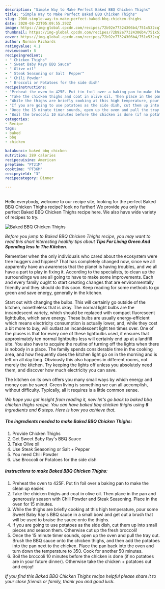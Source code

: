 ```yaml
---
description: "Simple Way to Make Perfect Baked BBQ Chicken Thighs"
title: "Simple Way to Make Perfect Baked BBQ Chicken Thighs"
slug: 2980-simple-way-to-make-perfect-baked-bbq-chicken-thighs
date: 2020-08-22T05:09:55.292Z
image: https://img-global.cpcdn.com/recipes/72b92e77324306b4/751x532cq70/baked-bbq-chicken-thighs-recipe-main-photo.jpg
thumbnail: https://img-global.cpcdn.com/recipes/72b92e77324306b4/751x532cq70/baked-bbq-chicken-thighs-recipe-main-photo.jpg
cover: https://img-global.cpcdn.com/recipes/72b92e77324306b4/751x532cq70/baked-bbq-chicken-thighs-recipe-main-photo.jpg
author: Norman Richards
ratingvalue: 4.1
reviewcount: 8
recipeingredient:
- " Chicken Thighs"
- " Sweet Baby Rays BBQ Sauce"
- " Olive oil"
- " Steak Seasoning or Salt  Pepper"
- " Chili Powder"
- " Broccoli or Potatoes for the side dish"
recipeinstructions:
- "Preheat the oven to 425F. Put tin foil over a baking pan to make the clean up easier."
- "Take the chicken thighs and coat in olive oil. Then place in the pan and generously season with Chili Powder and Steak Seasoning. Place in the oven for 15 minutes."
- "While the thighs are briefly cooking at this high temperature, pour some Sweet Baby Ray&#39;s BBQ sauce in a small bowl and get out a brush that will be used to braise the sauce onto the thighs."
- "If you are going to use potatoes as the side dish, cut them up into small pieces and season them. Otherwise cut up the fresh broccoli!"
- "Once the 15 minute timer sounds, open up the oven and pull the tray out. Brush the BBQ sauce onto the chicken thighs, and then add the potatoes into the pan next to the chicken. Place the pan back into the oven and turn down the temperature to 350. Cook for another 50 minutes."
- "Boil the broccoli 10 minutes before the chicken is done (if no potatoes are in your future dinner). Otherwise take the chicken + potatoes out and enjoy!"
categories:
- Recipe
tags:
- baked
- bbq
- chicken

katakunci: baked bbq chicken 
nutrition: 289 calories
recipecuisine: American
preptime: "PT21M"
cooktime: "PT36M"
recipeyield: "3"
recipecategory: Dinner

---
```

<br>
Hello everybody, welcome to our recipe site, looking for the perfect Baked BBQ Chicken Thighs recipe? look no further! We provide you only the perfect Baked BBQ Chicken Thighs recipe here. We also have wide variety of recipes to try.
<br>


![Baked BBQ Chicken Thighs](https://img-global.cpcdn.com/recipes/72b92e77324306b4/751x532cq70/baked-bbq-chicken-thighs-recipe-main-photo.jpg)

<i>Before you jump to Baked BBQ Chicken Thighs recipe, you may want to read this short interesting healthy tips about 
<strong>Tips For Living Green And Spending less In The Kitchen</strong>.</i>
</br>

Remember when the only individuals who cared about the ecosystem were tree huggers and hippies? That has completely changed now, since we all apparently have an awareness that the planet is having troubles, and we all have a part to play in fixing it. According to the specialists, to clean up the surroundings we are all going to have to make some improvements. Each and every family ought to start creating changes that are environmentally friendly and they should do this soon. Keep reading for some methods to go green and save energy, generally in the kitchen.

Start out with changing the bulbs. This will certainly go outside of the kitchen, nonetheless that is okay. The normal light bulbs are the incandescent variety, which should be replaced with compact fluorescent lightbulbs, which save energy. These bulbs are usually energy-efficient which means electricity consumption is actually lower, and, while they cost a bit more to buy, will outlast an incandescent light ten times over. One of the pluses is that for every one of these lightbulbs used, it ensures that approximately ten normal lightbulbs less will certainly end up at a landfill site. You also have to acquire the routine of turning off the lights when there is nobody in a place. The family spends considerable time in the cooking area, and how frequently does the kitchen light go on in the morning and is left on all day long. Obviously this also happens in different rooms, not merely the kitchen. Try keeping the lights off unless you absolutely need them, and discover how much electricity you can save.

The kitchen on its own offers you many small ways by which energy and money can be saved. Green living is something we can all accomplish, without difficulty. Typically, all it requires is a little common sense.


<i>We hope you got insight from reading it, now let's go back to baked bbq chicken thighs recipe. You can have baked bbq chicken thighs using <strong>6</strong> ingredients and <strong>6</strong> steps. Here is how you achieve that.
</i>

##### The ingredients needed to make Baked BBQ Chicken Thighs:

1. Provide  Chicken Thighs
1. Get  Sweet Baby Ray&#39;s BBQ Sauce
1. Take  Olive oil
1. Use  Steak Seasoning or Salt + Pepper
1. You need  Chili Powder
1. Use  Broccoli or Potatoes for the side dish


##### Instructions to make Baked BBQ Chicken Thighs:

1. Preheat the oven to 425F. Put tin foil over a baking pan to make the clean up easier.
1. Take the chicken thighs and coat in olive oil. Then place in the pan and generously season with Chili Powder and Steak Seasoning. Place in the oven for 15 minutes.
1. While the thighs are briefly cooking at this high temperature, pour some Sweet Baby Ray&#39;s BBQ sauce in a small bowl and get out a brush that will be used to braise the sauce onto the thighs.
1. If you are going to use potatoes as the side dish, cut them up into small pieces and season them. Otherwise cut up the fresh broccoli!
1. Once the 15 minute timer sounds, open up the oven and pull the tray out. Brush the BBQ sauce onto the chicken thighs, and then add the potatoes into the pan next to the chicken. Place the pan back into the oven and turn down the temperature to 350. Cook for another 50 minutes.
1. Boil the broccoli 10 minutes before the chicken is done (if no potatoes are in your future dinner). Otherwise take the chicken + potatoes out and enjoy!


<i>If you find this Baked BBQ Chicken Thighs recipe helpful please share it to your close friends or family, thank you and good luck.</i>
